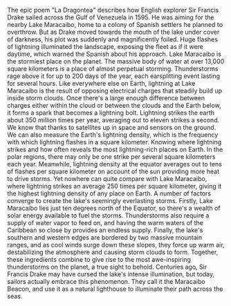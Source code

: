 
The epic poem &quot;La Dragontea&quot;
describes how English explorer
Sir Francis Drake
sailed across 
the Gulf of Venezuela in 1595.
He was aiming for 
the nearby Lake Maracaibo,
home to a colony of Spanish settlers
he planned to overthrow.
But as Drake moved towards the mouth
of the lake under cover of darkness,
his plot was suddenly 
and magnificently foiled.
Huge flashes of lightning 
illuminated the landscape,
exposing the fleet as if it were daytime,
which warned the Spanish 
about his approach.
Lake Maracaibo is 
the stormiest place on the planet.
The massive body of water
at over 13,000 square kilometers
is a place of almost perpetual storming.
Thunderstorms rage above it
for up to 200 days of the year,
each earsplitting event lasting
for several hours.
Like everywhere else on Earth,
lightning at Lake Maracaibo is the result
of opposing electrical charges
that steadily build up 
inside storm clouds.
Once there&#39;s a large enough difference
between charges either within the cloud
or between the clouds
and the Earth below,
it forms a spark that becomes
a lightning bolt.
Lightning strikes the earth
about 350 million times per year,
averaging out to eleven strikes a second.
We know that thanks to satellites
up in space and sensors on the ground.
We can also measure 
the Earth&#39;s lightning density,
which is the frequency with which
lightning flashes in a square kilometer.
Knowing where lightning strikes
and how often
reveals the most 
lightning-rich places on Earth.
In the polar regions,
there may only be one strike
per several square kilometers each year.
Meanwhile, lightning density 
at the equator
averages out to tens of flashes
per square kilometer
on account of the sun providing
more heat to drive storms.
Yet nowhere can quite compare
with Lake Maracaibo,
where lightning strikes an average
250 times per square kilometer,
giving it the highest lightning density
of any place on Earth.
A number of factors converge to create
the lake&#39;s seemingly everlasting storms.
Firstly, Lake Maracaibo lies just 
ten degrees north of the Equator,
so there&#39;s a wealth of solar energy
available to fuel the storms.
Thunderstorms also require a supply
of water vapor to feed on,
and having the warm waters
of the Caribbean so close by
provides an endless supply.
Finally, the lake&#39;s southern 
and western edges
are bordered by two massive 
mountain ranges,
and as cool winds surge
down these slopes,
they force up warm air,
destabilizing the atmosphere
and causing storm clouds to form.
Together, these ingredients combine
to give rise to the most awe-inspiring
thunderstorms on the planet,
a true sight to behold.
Centuries ago, Sir Francis Drake may have
cursed the lake&#39;s intense illumination,
but today, sailors actually embrace
this phenomenon.
They call it the Maracaibo Beacon,
and use it as a natural lighthouse
to illuminate their path across the seas.
